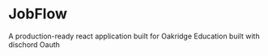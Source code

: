 # JobFlow
A production-ready react application built for Oakridge Education built with dischord Oauth
